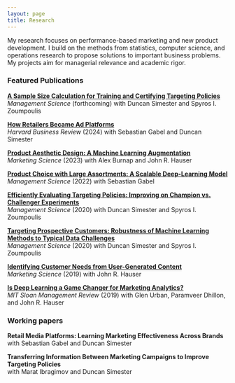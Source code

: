 ```yaml
---
layout: page
title: Research
---
```


My research focuses on performance-based marketing and new product development. I build on the methods from statistics, computer science, and operations research to propose solutions to important business problems. My projects aim for managerial relevance and academic rigor.

### Featured Publications

<a href="/assets/Sample size calculation for training and certifying targeting policies MAIN AND APPENDIX.pdf"> __A Sample Size Calculation for Training and Certifying Targeting Policies__</a><br>
_Management Science_ (forthcoming) with Duncan Simester and Spyros I. Zoumpoulis

<a href="https://hbr.org/2024/06/how-retailers-became-ad-platforms"> __How Retailers Became Ad Platforms__</a><br>
_Harvard Business Review_ (2024) with Sebastian Gabel and Duncan Simester

<a href="https://doi.org/10.1287/mksc.2022.1429"> __Product Aesthetic Design: A Machine Learning Augmentation__</a><br>
_Marketing Science_ (2023) with Alex Burnap and John R. Hauser

<a href="https://doi.org/10.1287/mnsc.2021.3969"> __Product Choice with Large Assortments: A Scalable Deep-Learning Model__</a><br>
_Management Science_ (2022) with Sebastian Gabel

<a href="https://doi.org/10.1287/mnsc.2019.3379"> __Efficiently Evaluating Targeting Policies: Improving on Champion vs. Challenger Experiments__</a><br>
_Management Science_ (2020) with Duncan Simester and Spyros I. Zoumpoulis

<a href="https://doi.org/10.1287/mnsc.2019.3308"> __Targeting Prospective Customers: Robustness of Machine Learning Methods to Typical Data Challenges__</a><br>
_Management Science_ (2020) with Duncan Simester and Spyros I. Zoumpoulis

<a href="https://doi.org/10.1287/mksc.2018.1123"> __Identifying Customer Needs from User-Generated Content__</a><br>
_Marketing Science_ (2019) with John R. Hauser

<a href="https://sloanreview.mit.edu/article/is-deep-learning-a-game-changer-for-marketing-analytics/"> __Is Deep Learning a Game Changer for Marketing Analytics?__</a><br>
_MIT Sloan Management Review_ (2019) with Glen Urban, Paramveer Dhillon, and John R. Hauser

### Working papers

__Retail Media Platforms: Learning Marketing Effectiveness Across Brands__ <br>
with Sebastian Gabel and Duncan Simester

__Transferring Information Between Marketing Campaigns to Improve Targeting Policies__ <br>
with Marat Ibragimov and Duncan Simester


